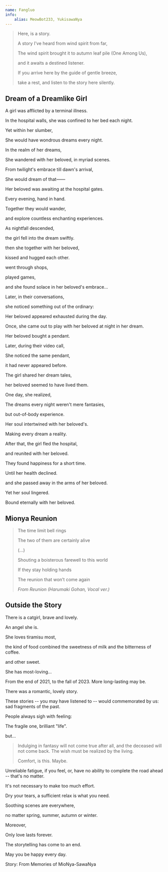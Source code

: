 ```yaml
---
name: Fangluo
info:
    alias: MeowBot233, YukisawaNya
---
```


> Here, is a story.
>
> A story I've heard from wind spirit from far,
>
> The wind spirit brought it to autumn leaf pile (One Among Us),
>
> and it awaits a destined listener.
>
> If you arrive here by the guide of gentle breeze,
>
> take a rest, and listen to the story here silently.

## Dream of a Dreamlike Girl

A girl was afflicted by a terminal illness.

In the hospital walls, she was confined to her bed each night.

Yet within her slumber,

She would have wondrous dreams every night.

In the realm of her dreams,

She wandered with her beloved, in myriad scenes.

From twilight's embrace till dawn's arrival,

She would dream of that——

Her beloved was awaiting at the hospital gates.

Every evening, hand in hand.

Together they would wander, 

and explore countless enchanting experiences.

As nightfall descended,

the girl fell into the dream swiftly.

then she together with her beloved,

kissed and hugged each other.

went through shops,

played games,

and she found solace in her beloved's embrace...

Later, in their conversations,

she noticed something out of the ordinary:

Her beloved appeared exhausted during the day.

Once, she came out to play with her beloved at night in her dream.

Her beloved bought a pendant.

Later, during their video call,

She noticed the same pendant,

it had never appeared before.

The girl shared her dream tales,

her beloved seemed to have lived them.
 
One day, she realized,

The dreams every night weren't mere fantasies,

but out-of-body experience.

Her soul intertwined with her beloved's.

Making every dream a reality.

After that, the girl fled the hospital,

and reunited with her beloved.

They found happiness for a short time.

Until her health declined.

and she passed away in the arms of her beloved.

Yet her soul lingered.

Bound eternally with her beloved.

## Mionya Reunion

> The time limit bell rings
> 
> The two of them are certainly alive
>
> (...)
> 
> Shouting a boisterous farewell to this world
> 
> If they stay holding hands
> 
> The reunion that won’t come again
>
> *From Reunion (Harumaki Gohan, Vocal ver.)*

## Outside the Story

There is a catgirl, brave and lovely.

An angel she is.

She loves tiramisu most, 

the kind of food combined the sweetness of milk and the bitterness of coffee.

and other sweet.

She has most-loving...

From the end of 2021, to the fall of 2023. More long-lasting may be.

There was a romantic, lovely story.

These stories -- you may have listened to -- would commemorated by us: sad fragments of the past.

People always sigh with feeling:

The fragile one, brilliant "life".

but...

> Indulging in fantasy will not come true after all, and the deceased will not come back. The wish must be realized by the living.
>
> Comfort, is this. Maybe.

Unreliable fatigue, if you feel, or, have no ability to complete the road ahead -- that's no matter.

It's not necessary to make too much effort. 

Dry your tears, a sufficient relax is what you need.

Soothing scenes are everywhere, 

no matter spring, summer, autumn or winter.

Moreover, 

Only love lasts forever.

The storytelling has come to an end.

May you be happy every day.

Story: From Memories of MioNya-SawaNya
